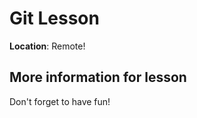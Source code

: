  # Git Lesson
 
 **Location**: Remote!
 
 ## More information for lesson
 Don't forget to have fun!
